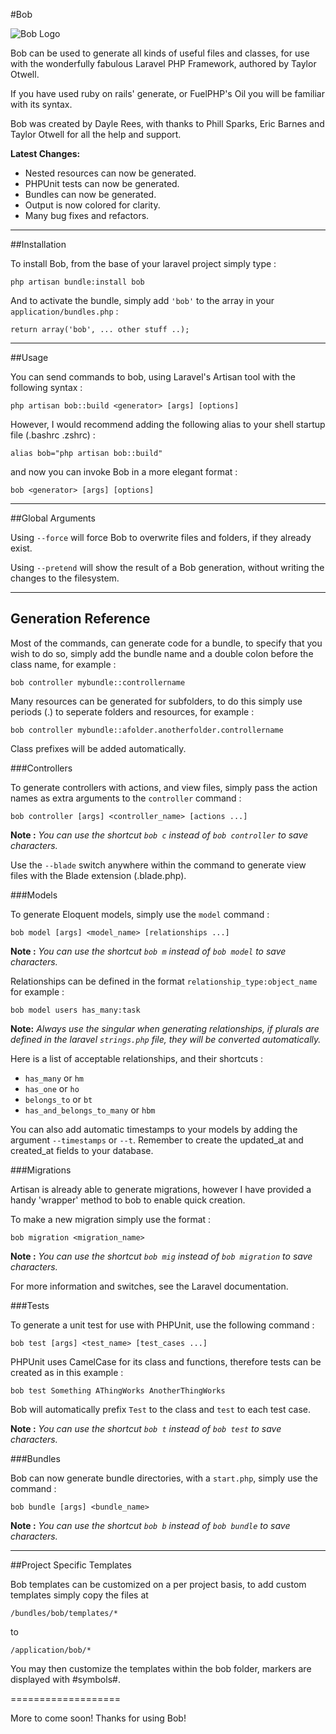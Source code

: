 #Bob

![Bob Logo](http://daylerees.com/boblogo.png)

Bob can be used to generate all kinds of useful files and classes, for use with the wonderfully fabulous Laravel PHP Framework, authored by Taylor Otwell.

If you have used ruby on rails' generate, or FuelPHP's Oil you will be familiar with its syntax.

Bob was created by Dayle Rees, with thanks to Phill Sparks, Eric Barnes and Taylor Otwell for all the help and support.

**Latest Changes:**
* Nested resources can now be generated.
* PHPUnit tests can now be generated.
* Bundles can now be generated.
* Output is now colored for clarity.
* Many bug fixes and refactors.

---

##Installation

To install Bob, from the base of your laravel project simply type :

```
php artisan bundle:install bob
```

And to activate the bundle, simply add `'bob'` to the array in your `application/bundles.php` :

```
return array('bob', ... other stuff ..);
```

---

##Usage

You can send commands to bob, using Laravel's Artisan tool with the following syntax :

```
php artisan bob::build <generator> [args] [options]
```

However, I would recommend adding the following alias to your shell startup file (.bashrc .zshrc) :

```
alias bob="php artisan bob::build"
```

and now you can invoke Bob in a more elegant format :

```
bob <generator> [args] [options]
```

---

##Global Arguments

Using `--force` will force Bob to overwrite files and folders, if they already exist.

Using `--pretend` will show the result of a Bob generation, without writing the changes to the filesystem.

---

## Generation Reference

Most of the commands, can generate code for a bundle, to specify that you wish to do so, simply add the bundle name and a double colon before the class name, for example :

```
bob controller mybundle::controllername
```

Many resources can be generated for subfolders, to do this simply use periods (.) to seperate folders and resources, for example :

```
bob controller mybundle::afolder.anotherfolder.controllername
```

Class prefixes will be added automatically.

###Controllers

To generate controllers with actions, and view files, simply pass the action names as extra arguments to the `controller` command :

```
bob controller [args] <controller_name> [actions ...]
```

**Note :** *You can use the shortcut `bob c` instead of `bob controller` to save characters.*

Use the `--blade` switch anywhere within the command to generate view files with the Blade extension (.blade.php).

###Models

To generate Eloquent models, simply use the `model` command :

```
bob model [args] <model_name> [relationships ...]
```
**Note :** *You can use the shortcut `bob m` instead of `bob model` to save characters.*

Relationships can be defined in the format `relationship_type:object_name` for example :

```
bob model users has_many:task
```
**Note:** *Always use the singular when generating relationships, if plurals are defined in the laravel `strings.php` file, they will be converted automatically.*

Here is a list of acceptable relationships, and their shortcuts :

* `has_many` or `hm`
* `has_one` or `ho`
* `belongs_to` or `bt`
* `has_and_belongs_to_many` or `hbm`

You can also add automatic timestamps to your models by adding the argument `--timestamps` or `--t`. Remember to create the updated_at and created_at fields to your database.

###Migrations

Artisan is already able to generate migrations, however I have provided a handy 'wrapper' method to bob to enable quick creation.

To make a new migration simply use the format :

```
bob migration <migration_name>
```
**Note :** *You can use the shortcut `bob mig` instead of `bob migration` to save characters.*

For more information and switches, see the Laravel documentation.

###Tests

To generate a unit test for use with PHPUnit, use the following command :

```
bob test [args] <test_name> [test_cases ...]
```

PHPUnit uses CamelCase for its class and functions, therefore tests can be created as in this example :

```
bob test Something AThingWorks AnotherThingWorks
```

Bob will automatically prefix `Test` to the class and `test` to each test case.

**Note :** *You can use the shortcut `bob t` instead of `bob test` to save characters.*

###Bundles

Bob can now generate bundle directories, with a `start.php`, simply use the command :

```
bob bundle [args] <bundle_name>
```

**Note :** *You can use the shortcut `bob b` instead of `bob bundle` to save characters.*

---

##Project Specific Templates

Bob templates can be customized on a per project basis, to add custom templates simply copy the files at

```
/bundles/bob/templates/*
```

to

```
/application/bob/*
```

You may then customize the templates within the bob folder, markers are displayed with #symbols#.

===================

More to come soon! Thanks for using Bob!
